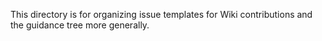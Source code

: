 This directory is for organizing issue templates for Wiki contributions and the guidance tree more generally.
